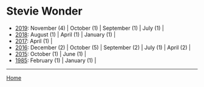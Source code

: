 # Stevie Wonder

  * [2019](./stevie-wonder-2019.md): 
      November (4) | 
      October (1) | 
      September (1) | 
      July (1) | 
  * [2018](./stevie-wonder-2018.md): 
      August (1) | 
      April (1) | 
      January (1) | 
  * [2017](./stevie-wonder-2017.md): 
      April (1) | 
  * [2016](./stevie-wonder-2016.md): 
      December (2) | 
      October (5) | 
      September (2) | 
      July (1) | 
      April (2) | 
  * [2015](./stevie-wonder-2015.md): 
      October (1) | 
      June (1) | 
  * [1985](./stevie-wonder-1985.md): 
      February (1) | 
      January (1) | 

----

[Home](../)
